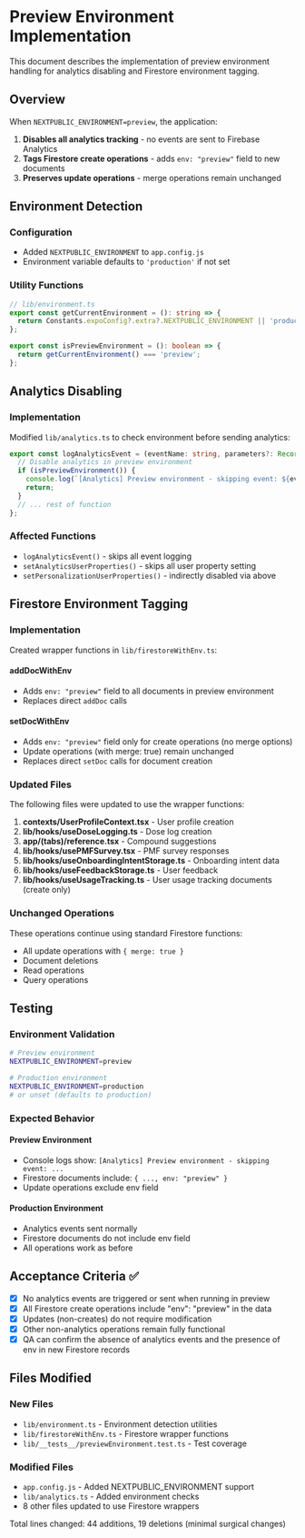 # Preview Environment Implementation

This document describes the implementation of preview environment handling for analytics disabling and Firestore environment tagging.

## Overview

When `NEXTPUBLIC_ENVIRONMENT=preview`, the application:
1. **Disables all analytics tracking** - no events are sent to Firebase Analytics
2. **Tags Firestore create operations** - adds `env: "preview"` field to new documents
3. **Preserves update operations** - merge operations remain unchanged

## Environment Detection

### Configuration
- Added `NEXTPUBLIC_ENVIRONMENT` to `app.config.js`
- Environment variable defaults to `'production'` if not set

### Utility Functions
```typescript
// lib/environment.ts
export const getCurrentEnvironment = (): string => {
  return Constants.expoConfig?.extra?.NEXTPUBLIC_ENVIRONMENT || 'production';
};

export const isPreviewEnvironment = (): boolean => {
  return getCurrentEnvironment() === 'preview';
};
```

## Analytics Disabling

### Implementation
Modified `lib/analytics.ts` to check environment before sending analytics:

```typescript
export const logAnalyticsEvent = (eventName: string, parameters?: Record<string, any>) => {
  // Disable analytics in preview environment
  if (isPreviewEnvironment()) {
    console.log(`[Analytics] Preview environment - skipping event: ${eventName}`, parameters);
    return;
  }
  // ... rest of function
};
```

### Affected Functions
- `logAnalyticsEvent()` - skips all event logging
- `setAnalyticsUserProperties()` - skips all user property setting
- `setPersonalizationUserProperties()` - indirectly disabled via above

## Firestore Environment Tagging

### Implementation
Created wrapper functions in `lib/firestoreWithEnv.ts`:

#### addDocWithEnv
- Adds `env: "preview"` field to all documents in preview environment
- Replaces direct `addDoc` calls

#### setDocWithEnv  
- Adds `env: "preview"` field only for create operations (no merge options)
- Update operations (with merge: true) remain unchanged
- Replaces direct `setDoc` calls for document creation

### Updated Files
The following files were updated to use the wrapper functions:

1. **contexts/UserProfileContext.tsx** - User profile creation
2. **lib/hooks/useDoseLogging.ts** - Dose log creation  
3. **app/(tabs)/reference.tsx** - Compound suggestions
4. **lib/hooks/usePMFSurvey.tsx** - PMF survey responses
5. **lib/hooks/useOnboardingIntentStorage.ts** - Onboarding intent data
6. **lib/hooks/useFeedbackStorage.ts** - User feedback
7. **lib/hooks/useUsageTracking.ts** - User usage tracking documents (create only)

### Unchanged Operations
These operations continue using standard Firestore functions:
- All update operations with `{ merge: true }`
- Document deletions
- Read operations
- Query operations

## Testing

### Environment Validation
```bash
# Preview environment
NEXTPUBLIC_ENVIRONMENT=preview

# Production environment  
NEXTPUBLIC_ENVIRONMENT=production
# or unset (defaults to production)
```

### Expected Behavior

#### Preview Environment
- Console logs show: `[Analytics] Preview environment - skipping event: ...`
- Firestore documents include: `{ ..., env: "preview" }`
- Update operations exclude env field

#### Production Environment
- Analytics events sent normally
- Firestore documents do not include env field
- All operations work as before

## Acceptance Criteria ✅

- [x] No analytics events are triggered or sent when running in preview
- [x] All Firestore create operations include "env": "preview" in the data  
- [x] Updates (non-creates) do not require modification
- [x] Other non-analytics operations remain fully functional
- [x] QA can confirm the absence of analytics events and the presence of env in new Firestore records

## Files Modified

### New Files
- `lib/environment.ts` - Environment detection utilities
- `lib/firestoreWithEnv.ts` - Firestore wrapper functions
- `lib/__tests__/previewEnvironment.test.ts` - Test coverage

### Modified Files
- `app.config.js` - Added NEXTPUBLIC_ENVIRONMENT support
- `lib/analytics.ts` - Added environment checks
- 8 other files updated to use Firestore wrappers

Total lines changed: 44 additions, 19 deletions (minimal surgical changes)